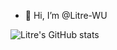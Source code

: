 - 👋 Hi, I’m @Litre-WU


![Litre's GitHub stats](https://github-readme-stats.vercel.app/api?username=Litre-WU&show_icons=true&theme=radical)
